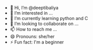 - 👋 Hi, I’m @deeptibaliya
- 👀 I’m interested in ...
- 🌱 I’m currently learning python and C
- 💞️ I’m looking to collaborate on ...
- 📫 How to reach me ...
- 😄 Pronouns: she/her
- ⚡ Fun fact: I'm a beginner

<!---
deeptibaliya/deeptibaliya is a ✨ special ✨ repository because its `README.md` (this file) appears on your GitHub profile.
You can click the Preview link to take a look at your changes.
--->

